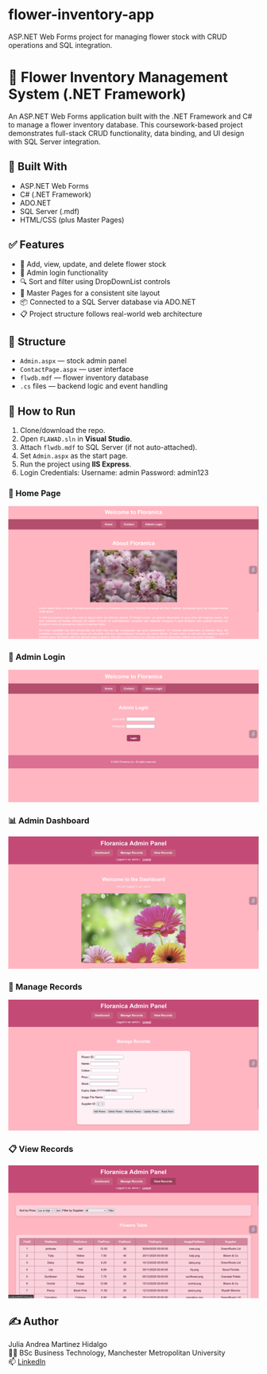 # flower-inventory-app
ASP.NET Web Forms project for managing flower stock with CRUD operations and SQL integration.
# 🌸 Flower Inventory Management System (.NET Framework)

An ASP.NET Web Forms application built with the .NET Framework and C# to manage a flower inventory database. This coursework-based project demonstrates full-stack CRUD functionality, data binding, and UI design with SQL Server integration.

## 🔧 Built With
- ASP.NET Web Forms
- C# (.NET Framework)
- ADO.NET
- SQL Server (.mdf)
- HTML/CSS (plus Master Pages)

## ✅ Features
- 🌼 Add, view, update, and delete flower stock
- 🔐 Admin login functionality
- 🔍 Sort and filter using DropDownList controls
- 🧩 Master Pages for a consistent site layout
- 📦 Connected to a SQL Server database via ADO.NET
- 📋 Project structure follows real-world web architecture

## 📁 Structure
- `Admin.aspx` — stock admin panel
- `ContactPage.aspx` — user interface
- `flwdb.mdf` — flower inventory database
- `.cs` files — backend logic and event handling

## 🚀 How to Run
1. Clone/download the repo.
2. Open `FLAWAD.sln` in **Visual Studio**.
3. Attach `flwdb.mdf` to SQL Server (if not auto-attached).
4. Set `Admin.aspx` as the start page.
5. Run the project using **IIS Express**.
6. Login Credentials:
Username: admin
Password: admin123

### 🌸 Home Page  
![Home Page](Screenshot%202025-07-17%20115903.png)

### 🔐 Admin Login  
![Contact](Screenshot%202025-07-17%20115938.png)

###  📊 Admin Dashboard 
![Login](Screenshot%202025-07-17%20115955.png)

### 📝 Manage Records  
![Manage Records](Screenshot%202025-07-17%20120007.png)

### 📋 View Records  
![Manage](Screenshot%202025-07-17%20120014.png)




## ✍️ Author
Julia Andrea Martinez Hidalgo  
👩‍🎓 BSc Business Technology, Manchester Metropolitan University  
📫 [LinkedIn](https://www.linkedin.com/in/julia-andrea-martinez-hidalgo-00baaa2b4)
